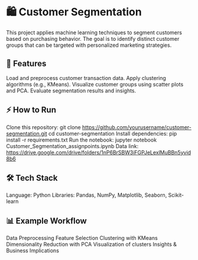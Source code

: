 # 🛍️ Customer Segmentation
This project applies machine learning techniques to segment customers based on purchasing behavior. The goal is to identify distinct customer groups that can be targeted with personalized marketing strategies.

## 🚀 Features
Load and preprocess customer transaction data.
Apply clustering algorithms (e.g., KMeans).
Visualize customer groups using scatter plots and PCA.
Evaluate segmentation results and insights.

## ⚡ How to Run
Clone this repository:
git clone https://github.com/yourusername/customer-segmentation.git
cd customer-segmentation
Install dependencies:
pip install -r requirements.txt
Run the notebook:
jupyter notebook Customer_Segmentation_assignpoints.ipynb
Data link: 
https://drive.google.com/drive/folders/1nP6BrSBW3iFGPJeLexlMuBBn5yvid8b6

## 🛠 Tech Stack
Language: Python
Libraries: Pandas, NumPy, Matplotlib, Seaborn, Scikit-learn

## 📊 Example Workflow

Data Preprocessing
Feature Selection
Clustering with KMeans
Dimensionality Reduction with PCA
Visualization of clusters
Insights & Business Implications
